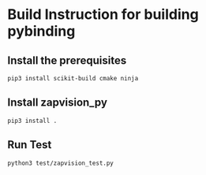 # Build Instruction for building pybinding

## Install the prerequisites
```
pip3 install scikit-build cmake ninja
```

## Install zapvision_py
```
pip3 install .
```

##  Run Test
```
python3 test/zapvision_test.py
```